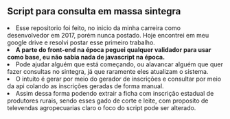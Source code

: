 # <H2><B>Script para consulta em massa sintegra</B></H4>
<li>Esse repositorio foi feito, no inicio da minha carreira como desenvolvedor em 2017, porém nunca postado. Hoje encontrei em meu google drive e resolvi postar esse primeiro trabalho.</lI>
<b><li> A parte do front-end na época peguei qualquer validador para usar como base, eu não sabia nada de javascript na época. </li></b>
<li>Pode ajudar alguém que está começando, ou alavancar alguém que quer fazer consultas no sintegra, já que raramente eles atualizam o sistema.</li>
<li>O intuito é gerar por meio do gerador de inscrições e consultar por meio da api colando as inscrições geradas de forma manual.</li>
<li>Assim dessa forma podendo extrair a ficha com inscrição estadual de produtores rurais, sendo esses gado de corte e leite, com proposito de televendas agropecuarias claro o foco do script pode ser alterado.</li>
